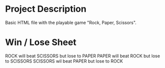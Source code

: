 # Project Description
Basic HTML file with the playable game "Rock, Paper, Scissors".

# Win / Lose Sheet
ROCK will beat SCISSORS but lose to PAPER
PAPER will beat ROCK but lose to SCISSORS
SCISSORS wil beat PAPER but lose to ROCK
